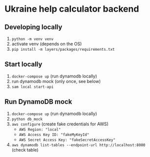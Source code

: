 # Ukraine help calculator backend

## Developing locally
1. ```python -m venv venv```
2. activate venv (depends on the OS)
3. ```pip install -m layers/packages/requirements.txt```

## Start locally
1. ```docker-compose up``` (run dynamodb locally)
2. run dynamodb mock (only once, see below)
3. ```sam local start-api```


## Run DynamoDB mock
1. ```docker-compose up``` (run dynamodb locally)
2. ```python db_mock```
3. ```aws configure``` (create fake credentials for AWS)
    - ```AWS Region: "local"```
    - ```AWS Access Key ID: "fakeMyKeyId"```
    - ```AWS Secret Access Key: "fakeSecretAccessKey"```
4. ```aws dynamodb list-tables --endpoint-url http://localhost:8000``` (check table)
